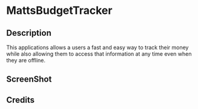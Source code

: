 # MattsBudgetTracker

## Description 
This applications allows a users a fast and easy way to track their money while also allowing them to access that information at any time even when they are offline.  

## ScreenShot

## Credits
